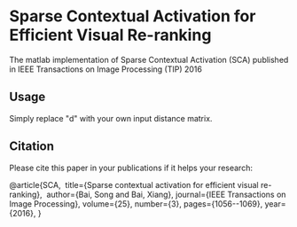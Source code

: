 # Sparse Contextual Activation for Efficient Visual Re-ranking
The matlab implementation of Sparse Contextual Activation (SCA) published in IEEE Transactions on Image Processing (TIP) 2016

## Usage
Simply replace "d" with your own input distance matrix. 

## Citation
Please cite this paper in your publications if it helps your research:

@article{SCA,
  title={Sparse contextual activation for efficient visual re-ranking},
  author={Bai, Song and Bai, Xiang},
  journal={IEEE Transactions on Image Processing},
  volume={25},
  number={3},
  pages={1056--1069},
  year={2016},
}
